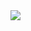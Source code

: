 <img src="https://capsule-render.vercel.app/api?type=soft&height=300&color=gradient&text=OMH%20DEV&textBg=true&desc=OMH_DEV&descSize=24&section=header"/>

